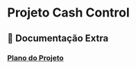 # Projeto Cash Control 

## 📑 Documentação Extra

### [Plano do Projeto](https://github.com/silvaeverton/cash-control/blob/main/Project-Plan.md)

